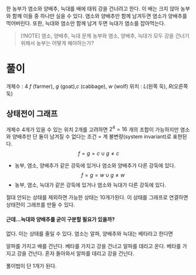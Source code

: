 한 농부가 염소와 양배추, 늑대를 배에 태워 강을 건너려고 한다. 이 배는 크지 않아 농부와 함께 이들 중 하나만 실을 수 있다. 염소와 양배추만 함께 남겨두면 염소가 양배추를 먹어버린다. 또한, 늑대와 염소만 함께 남겨 두면 늑대가 염소를 잡아먹는다. 


> [!NOTE] 염소, 양배추, 늑대 문제
> 농부와 염소, 양배추, 늑대가 모두 강을 건너기 위해서 농부는 어떻게 해야하는가?


# 풀이

개체수 : 4 $f$ (farmer), $g$ (goat),$c$ (cabbage), $w$ (wolf)
위치 : $L$(왼쪽 둑), $R$(오른쪽 둑)

## 상태전이 그래프
개체수 4개가 있을 수 있는 위치 2개를 고려하면 $2^4=16$ 개의 조합이 가능하지만
염소와 양배추만 단 둘이 남겨질 수 없다는 조건 = 계 불변량(system invariant)로 표현된다. 
$$
f = g = c \cup g \neq c
$$
- 농부, 염소, 양배추가 같은 강둑에 있거나 염소와 양배추가 다른 강둑에 있다. 
$$
f = g = w \cup g \neq w
$$
- 농부, 염소, 늑대가 같은 강둑에 있거나 염소와 늑대가 다른 강둑에 있다. 

절대 안되는 상태를 제외하면 가능한 상태는 10개가된다. 
이 상태를 그래프로 연결하면 상태전이 그래프를 만들 수 있다. 

#### 근데...늑대와 양배추를 굳이 구분할 필요가 있을까?
없다. 이는 상태를 줄일 수 있다. 
염소는 알파, 양배추와 늑대는 베타라고 한다면

알파를 가지고 배를 건넌다. 
베타를 가지고 강을 건너고 알파를 데리고 온다. 
베타를 가지고 강을 건넌다.
혼자 돌아와서
알파를 데리고 강을 건넌다.

풀이법이 단 1개가 된다.



